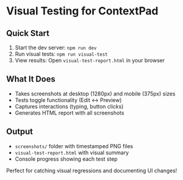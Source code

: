 # Visual Testing for ContextPad

## Quick Start

1. Start the dev server: `npm run dev`
2. Run visual tests: `npm run visual-test`
3. View results: Open `visual-test-report.html` in your browser

## What It Does

- Takes screenshots at desktop (1280px) and mobile (375px) sizes
- Tests toggle functionality (Edit ↔ Preview)
- Captures interactions (typing, button clicks)
- Generates HTML report with all screenshots

## Output

- `screenshots/` folder with timestamped PNG files
- `visual-test-report.html` with visual summary
- Console progress showing each test step

Perfect for catching visual regressions and documenting UI changes!